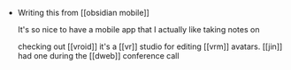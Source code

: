 - Writing this from [[obsidian mobile]]
  
  It's so nice to have a mobile app that I actually like taking notes on
  
  checking out [[vroid]] it's a [[vr]] studio for editing [[vrm]] avatars. [[jin]] had one during the [[dweb]] conference call